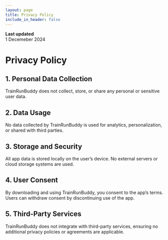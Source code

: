 ```yaml
---
layout: page
title: Privacy Policy
include_in_header: false
---
```


**Last updated**  
1 Decemeber 2024

# Privacy Policy

## 1. Personal Data Collection

TrainRunBuddy does not collect, store, or share any personal or sensitive user data.

## 2. Data Usage

No data collected by TrainRunBuddy is used for analytics, personalization, or shared with third parties.

## 3. Storage and Security

All app data is stored locally on the user’s device. No external servers or cloud storage systems are used.

## 4. User Consent

By downloading and using TrainRunBuddy, you consent to the app’s terms. Users can withdraw consent by discontinuing use of the app.

## 5. Third-Party Services

TrainRunBuddy does not integrate with third-party services, ensuring no additional privacy policies or agreements are applicable.
